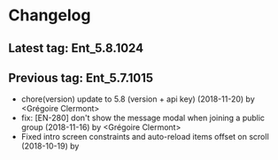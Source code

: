 # Changelog
## Latest tag: Ent_5.8.1024
## Previous tag: Ent_5.7.1015
* chore(version) update to 5.8 (version + api key) (2018-11-20) by <Grégoire Clermont>
* fix: [EN-280] don't show the message modal when joining a public group (2018-11-16) by <Grégoire Clermont>
* Fixed intro screen constraints and auto-reload items offset on scroll (2018-10-19) by <Lazar Sidor>
